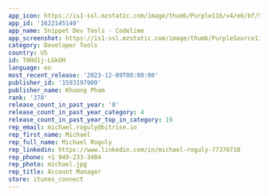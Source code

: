 ```yaml
---
app_icon: https://is1-ssl.mzstatic.com/image/thumb/Purple116/v4/e6/bf/50/e6bf50bb-e0ef-fa8f-2d9e-5840658b1b0b/AppIcon-0-0-1x_U007epad-0-0-0-0-0-0-sRGB-85-220.jpeg/1024x1024bb.png
app_id: '1622145140'
app_name: Snippet Dev Tools - Codelime
app_screenshot: https://is1-ssl.mzstatic.com/image/thumb/PurpleSource112/v4/fe/fe/e0/fefee0ac-af3d-d712-696d-cc6c5647b3ec/cd7f85c7-1ba4-4808-8ecf-42a50288da7b_image1.jpeg/1242x2688bb.png
category: Developer Tools
country: US
id: T8Hd1j-LGkOH
language: en
most_recent_release: '2023-12-09T00:00:00'
publisher_id: '1593197909'
publisher_name: Khuong Pham
rank: '378'
release_count_in_past_year: '8'
release_count_in_past_year_category: 4
release_count_in_past_year_top_in_category: 19
rep_email: michael.roguly@bitrise.io
rep_first_name: Michael
rep_full_name: Michael Roguly
rep_linkedin: https://www.linkedin.com/in/michael-roguly-77376710
rep_phone: +1 949-233-3404
rep_photo: michael.jpg
rep_title: Account Manager
store: itunes_connect
---
```

